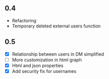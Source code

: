 ## 0.4

- Refactoring
- Temporary deleted external users function

## 0.5

- [X] Relationship between users in DM simplified
- [ ] More customization in html graph
- [X] Html and json properties
- [X] Add security fix for usernames